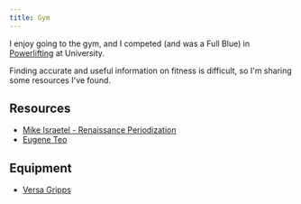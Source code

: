 ```yaml
---
title: Gym
---
```


I enjoy going to the gym, and I competed (and was a Full Blue) in [Powerlifting](https://en.wikipedia.org/wiki/Powerlifting) at University.

Finding accurate and useful information on fitness is difficult, so I'm sharing some resources I've found.

## Resources

- [Mike Israetel - Renaissance Periodization](https://www.youtube.com/c/RenaissancePeriodization)
- [Eugene Teo](https://www.youtube.com/user/eugeism)


## Equipment

- [Versa Gripps](https://www.versagripps.com/)
